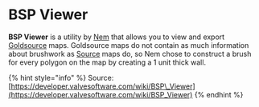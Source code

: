# BSP Viewer

 **BSP Viewer** is a utility by [Nem](https://developer.valvesoftware.com/wiki/User:Nem) that allows you to view and export [Goldsource](https://developer.valvesoftware.com/wiki/Goldsource) maps. Goldsource maps do not contain as much information about brushwork as [Source](https://developer.valvesoftware.com/wiki/Source) maps do, so Nem chose to construct a brush for every polygon on the map by creating a 1 unit thick wall.

{% hint style="info" %}
Source: [https://developer.valvesoftware.com/wiki/BSP\_Viewer](https://developer.valvesoftware.com/wiki/BSP_Viewer)
{% endhint %}

